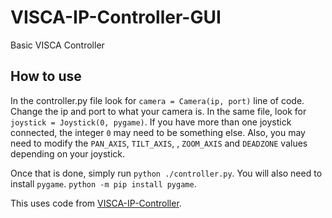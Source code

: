 # VISCA-IP-Controller-GUI

Basic VISCA Controller


## How to use

In the controller.py file look for `camera = Camera(ip, port)` line of code.
Change the ip and port to what your camera is.
In the same file, look for  `joystick = Joystick(0, pygame)`. If you have more than one joystick connected, the integer `0` may need to be something else. Also, you may need to modify the `PAN_AXIS`, `TILT_AXIS`, , `ZOOM_AXIS` and `DEADZONE` values depending on your joystick.

Once that is done, simply run `python ./controller.py`. You will also need to install `pygame`. `python -m pip install pygame`.


This uses code from [VISCA-IP-Controller](https://github.com/misterhay/VISCA-IP-Controller).
